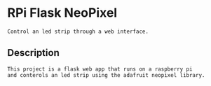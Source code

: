 # RPi Flask NeoPixel
    Control an led strip through a web interface.
## Description
    This project is a flask web app that runs on a raspberry pi 
    and conterols an led strip using the adafruit neopixel library.
